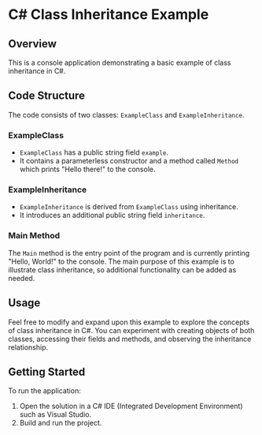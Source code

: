 # C# Class Inheritance Example

## Overview
This is a console application demonstrating a basic example of class inheritance in C#.

## Code Structure
The code consists of two classes: `ExampleClass` and `ExampleInheritance`. 

### ExampleClass
- `ExampleClass` has a public string field `example`.
- It contains a parameterless constructor and a method called `Method` which prints "Hello there!" to the console.

### ExampleInheritance
- `ExampleInheritance` is derived from `ExampleClass` using inheritance.
- It introduces an additional public string field `inheritance`.

### Main Method
The `Main` method is the entry point of the program and is currently printing "Hello, World!" to the console. The main purpose of this example is to illustrate class inheritance, so additional functionality can be added as needed.

## Usage
Feel free to modify and expand upon this example to explore the concepts of class inheritance in C#. You can experiment with creating objects of both classes, accessing their fields and methods, and observing the inheritance relationship.

## Getting Started
To run the application:
1. Open the solution in a C# IDE (Integrated Development Environment) such as Visual Studio.
2. Build and run the project.


